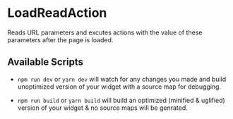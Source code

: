 # LoadReadAction
Reads URL parameters and excutes actions with the value of these parameters after the page is loaded.

## Available Scripts

- `npm run dev` or `yarn dev`
will watch for any changes you made and build unoptimized version of your widget with a source map for debugging.

- `npm run build` or `yarn build`
will build an optimized (minified & uglified) version of your widget & no source maps will be genrated.

